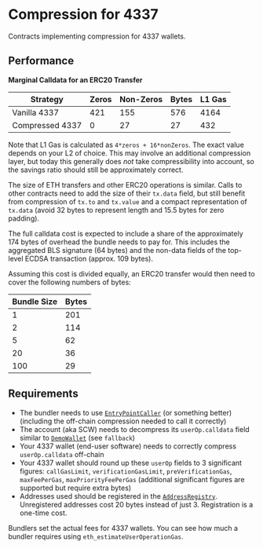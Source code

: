 # Compression for 4337

Contracts implementing compression for 4337 wallets.

## Performance

**Marginal Calldata for an ERC20 Transfer**

| Strategy        | Zeros | Non-Zeros | Bytes | L1 Gas |
|-----------------|-------|-----------|-------|--------|
| Vanilla 4337    |   421 |       155 |   576 |   4164 |
| Compressed 4337 |     0 |        27 |    27 |    432 |

Note that L1 Gas is calculated as `4*zeros + 16*nonZeros`. The exact value
depends on your L2 of choice. This may involve an additional compression layer,
but today this generally does *not* take compressibility into account, so the
savings ratio should still be approximately correct.

The size of ETH transfers and other ERC20 operations is similar. Calls to other
contracts need to add the size of their `tx.data` field, but still benefit from
compression of `tx.to` and `tx.value` and a compact representation of `tx.data`
(avoid 32 bytes to represent length and 15.5 bytes for zero padding).

The full calldata cost is expected to include a share of the approximately 174
bytes of overhead the bundle needs to pay for. This includes the aggregated BLS
signature (64 bytes) and the non-data fields of the top-level ECDSA transaction
(approx. 109 bytes).

Assuming this cost is divided equally, an ERC20 transfer would then need to
cover the following numbers of bytes:

| Bundle Size | Bytes |
|-------------|-------|
|           1 |   201 |
|           2 |   114 |
|           5 |    62 |
|          20 |    36 |
|         100 |    29 |

## Requirements

- The bundler needs to use [`EntryPointCaller`](./src/EntryPointCaller.sol)
  (or something better) (including the off-chain compression needed to call it
  correctly)
- The account (aka SCW) needs to decompress its `userOp.calldata` field similar
  to [`DemoWallet`](./src/DemoWallet.sol) (see `fallback`)
- Your 4337 wallet (end-user software) needs to correctly compress
  `userOp.calldata` off-chain
- Your 4337 wallet should round up these `userOp` fields to 3 significant
  figures: `callGasLimit`, `verificationGasLimit`, `preVerificationGas`,
  `maxFeePerGas`, `maxPriorityFeePerGas` (additional significant figures are
  supported but require extra bytes)
- Addresses used should be registered in the
  [`AddressRegistry`](./src/AddressRegistry.sol). Unregistered addresses cost
  20 bytes instead of just 3. Registration is a one-time cost.

Bundlers set the actual fees for 4337 wallets. You can see how much a bundler
requires using `eth_estimateUserOperationGas`.
